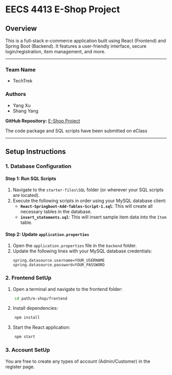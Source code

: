 
# EECS 4413 E-Shop Project

## Overview

This is a full-stack e-commerce application built using React (Frontend) and Spring Boot (Backend). It features a user-friendly interface, secure login/registration, item management, and more.

---
### Team Name
- TechTrek

### Authors
- Yang Xu
- Shang Yang

**GitHub Repository:** [E-Shop Project](https://github.com/dostudyyang/e-shop)

The code package and SQL scripts have been submitted on eClass

---

## Setup Instructions

### 1. Database Configuration
#### Step 1: Run SQL Scripts
1. Navigate to the `starter-files\SQL` folder (or wherever your SQL scripts are located).
2. Execute the following scripts in order using your MySQL database client:
   - **`React-Springboot-Add-Tables-Script-1.sql`**: This will create all necessary tables in the database.
   - **`insert_statements.sql`**: This will insert sample item data into the `Item` table.

#### Step 2: Update `application.properties`
1. Open the `application.properties` file in the `backend` folder.
2. Update the following lines with your MySQL database credentials:
   ```properties
   spring.datasource.username=YOUR_USERNAME
   spring.datasource.password=YOUR_PASSWORD

### 2. Frontend SetUp
1. Open a terminal and navigate to the frontend folder:
```bash
    cd path/e-shop/frontend
```
2. Install dependencies:
```bash
    npm install
```
3. Start the React application:
```bash
    npm start
```

### 3. Account SetUp
You are free to create any types of account (Admin/Customer) in the register page.
